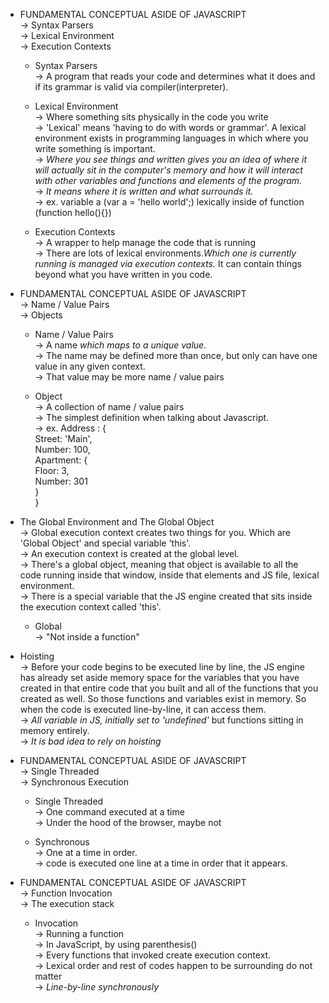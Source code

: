 * FUNDAMENTAL CONCEPTUAL ASIDE OF JAVASCRIPT </br>
-> Syntax Parsers</br>
-> Lexical Environment</br>
-> Execution Contexts</br>

  * Syntax Parsers</br>
  -> A program that reads your code and determines what it does and if its grammar is valid via compiler(interpreter).</br>

  * Lexical Environment</br>
  -> Where something sits physically in the code you write</br>
  -> 'Lexical' means 'having to do with words or grammar'. A lexical environment exists in programming languages in which where you write something is important. </br>
  -> *Where you see things and written gives you an idea of where it will actually sit in the computer's memory and how it will interact with other variables and functions and elements of the program.*</br>
  -> *It means where it is written and what surrounds it.*</br>
  -> ex. variable a (var a = 'hello world';) lexically inside of function (function hello(){})</br>

  * Execution Contexts</br>
  -> A wrapper to help manage the code that is running</br>
  -> There are lots of lexical environments.*Which one is currently running is managed via execution contexts.* It can contain things beyond what you have written in you code.</br>

* FUNDAMENTAL CONCEPTUAL ASIDE OF JAVASCRIPT</br>
-> Name / Value Pairs</br>
-> Objects</br>

  * Name / Value Pairs</br>
  -> A name *which maps to a unique value.*</br>
  -> The name may be defined more than once, but only can have one value in any given context.</br>
  -> That value may be more name / value pairs</br>

  * Object</br>
  -> A collection of name / value pairs</br>
  -> The simplest definition when talking about Javascript.</br>
  -> ex. Address : {</br>
    Street: 'Main',</br>
    Number: 100,</br>
    Apartment: {</br>
      Floor: 3,</br>
      Number: 301</br>
    }</br>
  }</br>

* The Global Environment and The Global Object</br>
-> Global execution context creates two things for you. Which are 'Global Object' and special variable 'this'.</br>
-> An execution context is created at the global level.</br>
-> There's a global object, meaning that object is available to all the code running inside that window,
inside that elements and JS file, lexical environment.</br>
-> There is a special variable that the JS engine created that sits inside the execution context called 'this'.</br>

  * Global</br>
  -> "Not inside a function"</br>


* Hoisting</br>
-> Before your code begins to be executed line by line, the JS engine has already set aside memory space for the variables that you have created in that entire code that you built and all of the functions that you created as well. So those functions and variables exist in memory. So when the code is executed line-by-line, it can access them. </br>
-> *All variable in JS, initially set to 'undefined'* but functions sitting in memory entirely.</br>
-> *It is bad idea to rely on hoisting*</br>


* FUNDAMENTAL CONCEPTUAL ASIDE OF JAVASCRIPT</br>
-> Single Threaded</br>
-> Synchronous Execution</br>

  * Single Threaded</br>
  -> One command executed at a time</br>
  -> Under the hood of the browser, maybe not</br>

  * Synchronous</br>
  -> One at a time in order.</br>
  -> code is executed one line at a time in order that it appears.</br>


* FUNDAMENTAL CONCEPTUAL ASIDE OF JAVASCRIPT</br>
-> Function Invocation</br>
-> The execution stack</br>
  
  * Invocation</br>
  -> Running a function</br>
  -> In JavaScript, by using parenthesis()</br>
  -> Every functions that invoked create execution context.</br>
  -> Lexical order and rest of codes happen to be surrounding do not matter</br>
  -> *Line-by-line synchronously*</br>